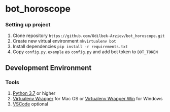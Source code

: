 # bot_horoscope


### Setting up project
1. Clone repository `https://github.com/Odilbek-Arziev/bot_horoscope.git`
2. Create new virtual environment `mkvirtualenv bot`
3. Install dependencies `pip install -r requirements.txt`
4. Copy `config.py.example` as `config.py` and add bot token to `BOT_TOKEN`

## Development Environment

### Tools
1. [Python 3.7](https://www.python.org/) or higher
2. [Virtualenv Wrapper](https://virtualenvwrapper.readthedocs.io/en/latest/) for Mac OS or [Virtualenv Wrapper Win](https://pypi.org/project/virtualenvwrapper-win/) for Windows
3. [VSCode](https://code.visualstudio.com/) optional
